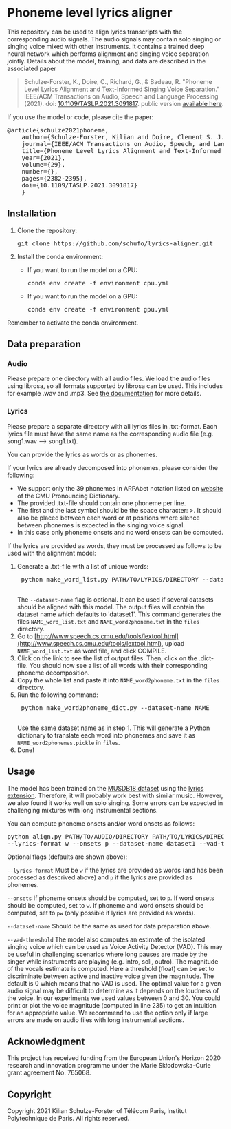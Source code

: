 # Phoneme level lyrics aligner

This repository can be used to align lyrics transcripts with the corresponding audio signals. The audio signals may contain solo singing or singing voice mixed with other instruments.
It contains a trained deep neural network which performs alignment and singing voice separation jointly.
Details about the model, training, and data are described in the associated paper
> Schulze-Forster, K., Doire, C., Richard, G., & Badeau, R. "Phoneme Level Lyrics Alignment and Text-Informed Singing Voice Separation." IEEE/ACM Transactions on Audio, Speech and Language Processing (2021). doi: [10.1109/TASLP.2021.3091817](https://doi.org/10.1109/TASLP.2021.3091817). public version [available here](https://hal.telecom-paris.fr/hal-03255334/file/2021_Phoneme_level_lyrics_alignment_and_text-informed_singing_voice_separation.pdf).

If you use the model or code, please cite the paper:
<pre>
@article{schulze2021phoneme,
    author={Schulze-Forster, Kilian and Doire, Clement S. J. and Richard, Gaël and Badeau, Roland},
    journal={IEEE/ACM Transactions on Audio, Speech, and Language Processing}, 
    title={Phoneme Level Lyrics Alignment and Text-Informed Singing Voice Separation}, 
    year={2021},
    volume={29},
    number={},
    pages={2382-2395},
    doi={10.1109/TASLP.2021.3091817}
    }
</pre>

## Installation
1.  Clone the repository:
    <pre>
    git clone https://github.com/schufo/lyrics-aligner.git
    </pre>
2.  Install the conda environment:

    - If you want to run the model on a CPU:
      <pre>
      conda env create -f environment_cpu.yml
      </pre>
    - If you want to run the model on a GPU:
      <pre>
      conda env create -f environment_gpu.yml
      </pre>

Remember to activate the conda environment.

## Data preparation
### Audio
Please prepare one directory with all audio files. We load the audio files using librosa, so all formats supported by librosa can be used. This includes for example .wav and .mp3. See [the documentation](https://librosa.org/doc/latest/index.html) for more details.
### Lyrics
Please prepare a separate directory with all lyrics files in .txt-format. Each lyrics file must have the same name as the corresponding audio file (e.g. song1.wav --> song1.txt).

You can provide the lyrics as words or as phonemes.

If your lyrics are already decomposed into phonemes, please consider the following:
- We support only the 39 phonemes in ARPAbet notation listed on [website](http://www.speech.cs.cmu.edu/cgi-bin/cmudict) of the CMU Pronouncing Dictionary.
- The provided .txt-file should contain one phoneme per line.
- The first and the last symbol should be the space character: >. It should also be placed between each word or at positions where silence between phonemes is expected in the singing voice signal.
- In this case only phoneme onsets and no word onsets can be computed.

If the lyrics are provided as words, they must be processed as follows to be used with the alignment model:
1. Generate a .txt-file with a list of unique words:
    <pre>
    python make_word_list.py PATH/TO/LYRICS/DIRECTORY --dataset-name NAME
    </pre>
    The `--dataset-name` flag is optional. It can be used if several datasets should be aligned with this model. The output files will contain the dataset name which defaults to 'dataset1'.
    This command generates the files `NAME_word_list.txt` and `NAME_word2phoneme.txt` in the `files` directory.
2. Go to [http://www.speech.cs.cmu.edu/tools/lextool.html](http://www.speech.cs.cmu.edu/tools/lextool.html), upload `NAME_word_list.txt` as word file, and click COMPILE.
3. Click on the link to see the list of output files. Then, click on the .dict-file. You should now see a list of all words with their corresponding phoneme decomposition.
4. Copy the whole list and paste it into `NAME_word2phoneme.txt` in the `files` directory.
5. Run the following command:
    <pre>
    python make_word2phoneme_dict.py --dataset-name NAME
    </pre>
    Use the same dataset name as in step 1. This will generate a Python dictionary to translate each word into phonemes and save it as `NAME_word2phonemes.pickle` in `files`.
6. Done!

## Usage
The model has been trained on the [MUSDB18 dataset](https://zenodo.org/record/1117372#.YYgpfy9XZQI) using the [lyrics extension](https://zenodo.org/record/3989267#.YYgpdS9XZQI). Therefore, it will probably work best with similar music. However, we also found it works well on solo singing. Some errors can be expected in challenging mixtures with long instrumental sections.

You can compute phoneme onsets and/or word onsets as follows:
<pre>
python align.py PATH/TO/AUDIO/DIRECTORY PATH/TO/LYRICS/DIRECTORY \
--lyrics-format w --onsets p --dataset-name dataset1 --vad-threshold 0
</pre>
Optional flags (defaults are shown above):

`--lyrics-format` Must be `w` if the lyrics are provided as words (and has been processed as descrived above) and `p` if the lyrics are provided as phonemes.

`--onsets` If phoneme onsets should be computed, set to `p`. If word onsets should be computed, set to `w`. If phoneme and word onsets should be computed, set to `pw` (only possible if lyrics are provided as words).

`--dataset-name` Should be the same as used for data preparation above.

`--vad-threshold` The model also computes an estimate of the isolated singing voice which can be used as Voice Activity Detector (VAD). This may be useful in challenging scenarios where long pauses are made by the singer while instruments are playing (e.g. intro, soli, outro). The magnitude of the vocals estimate is computed. Here a threshold (float) can be set to discriminate between active and inactive voice given the magnitude. The default is 0 which means that no VAD is used. The optimal value for a given audio signal may be difficult to determine as it depends on the loudness of the voice. In our experiments we used values between 0 and 30. You could print or plot the voice magnitude (computed in line 235) to get an intuition for an appropriate value. We recommend to use the option only if large errors are made on audio files with long instrumental sections. 

## Acknowledgment
This project has received funding from the European Union's Horizon 2020 research and innovation programme under the Marie Skłodowska-Curie grant agreement No. 765068.

## Copyright
Copyright 2021 Kilian Schulze-Forster of Télécom Paris, Institut Polytechnique de Paris. All rights reserved.